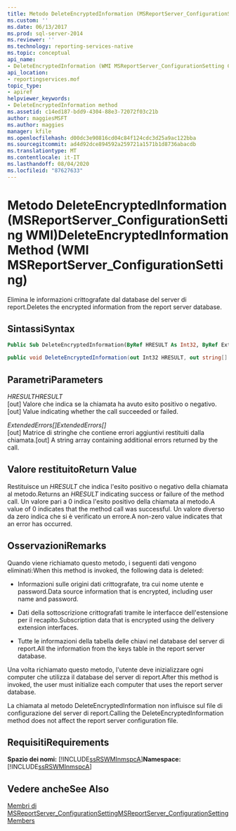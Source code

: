 ```yaml
---
title: Metodo DeleteEncryptedInformation (MSReportServer_ConfigurationSetting WMI) | Microsoft Docs
ms.custom: ''
ms.date: 06/13/2017
ms.prod: sql-server-2014
ms.reviewer: ''
ms.technology: reporting-services-native
ms.topic: conceptual
api_name:
- DeleteEncryptedInformation (WMI MSReportServer_ConfigurationSetting Class)
api_location:
- reportingservices.mof
topic_type:
- apiref
helpviewer_keywords:
- DeleteEncryptedInformation method
ms.assetid: c14ed187-bdd9-4304-88e3-72072f03c21b
author: maggiesMSFT
ms.author: maggies
manager: kfile
ms.openlocfilehash: d00dc3e90816cd04c84f124cdc3d25a9ac122bba
ms.sourcegitcommit: ad4d92dce894592a259721a1571b1d8736abacdb
ms.translationtype: MT
ms.contentlocale: it-IT
ms.lasthandoff: 08/04/2020
ms.locfileid: "87627633"
---
```

# <a name="deleteencryptedinformation-method-wmi-msreportserver_configurationsetting"></a><span data-ttu-id="a3613-102">Metodo DeleteEncryptedInformation (MSReportServer_ConfigurationSetting WMI)</span><span class="sxs-lookup"><span data-stu-id="a3613-102">DeleteEncryptedInformation Method (WMI MSReportServer_ConfigurationSetting)</span></span>
  <span data-ttu-id="a3613-103">Elimina le informazioni crittografate dal database del server di report.</span><span class="sxs-lookup"><span data-stu-id="a3613-103">Deletes the encrypted information from the report server database.</span></span>  
  
## <a name="syntax"></a><span data-ttu-id="a3613-104">Sintassi</span><span class="sxs-lookup"><span data-stu-id="a3613-104">Syntax</span></span>  
  
```vb  
Public Sub DeleteEncryptedInformation(ByRef HRESULT As Int32, ByRef ExtendedErrors() As String)  
```  
  
```csharp  
public void DeleteEncryptedInformation(out Int32 HRESULT, out string[] ExtendedErrors);  
```  
  
## <a name="parameters"></a><span data-ttu-id="a3613-105">Parametri</span><span class="sxs-lookup"><span data-stu-id="a3613-105">Parameters</span></span>  
 <span data-ttu-id="a3613-106">*HRESULT*</span><span class="sxs-lookup"><span data-stu-id="a3613-106">*HRESULT*</span></span>  
 <span data-ttu-id="a3613-107">[out] Valore che indica se la chiamata ha avuto esito positivo o negativo.</span><span class="sxs-lookup"><span data-stu-id="a3613-107">[out] Value indicating whether the call succeeded or failed.</span></span>  
  
 <span data-ttu-id="a3613-108">*ExtendedErrors[]*</span><span class="sxs-lookup"><span data-stu-id="a3613-108">*ExtendedErrors[]*</span></span>  
 <span data-ttu-id="a3613-109">[out] Matrice di stringhe che contiene errori aggiuntivi restituiti dalla chiamata.</span><span class="sxs-lookup"><span data-stu-id="a3613-109">[out] A string array containing additional errors returned by the call.</span></span>  
  
## <a name="return-value"></a><span data-ttu-id="a3613-110">Valore restituito</span><span class="sxs-lookup"><span data-stu-id="a3613-110">Return Value</span></span>  
 <span data-ttu-id="a3613-111">Restituisce un *HRESULT* che indica l'esito positivo o negativo della chiamata al metodo.</span><span class="sxs-lookup"><span data-stu-id="a3613-111">Returns an *HRESULT* indicating success or failure of the method call.</span></span> <span data-ttu-id="a3613-112">Un valore pari a 0 indica l'esito positivo della chiamata al metodo.</span><span class="sxs-lookup"><span data-stu-id="a3613-112">A value of 0 indicates that the method call was successful.</span></span> <span data-ttu-id="a3613-113">Un valore diverso da zero indica che si è verificato un errore.</span><span class="sxs-lookup"><span data-stu-id="a3613-113">A non-zero value indicates that an error has occurred.</span></span>  
  
## <a name="remarks"></a><span data-ttu-id="a3613-114">Osservazioni</span><span class="sxs-lookup"><span data-stu-id="a3613-114">Remarks</span></span>  
 <span data-ttu-id="a3613-115">Quando viene richiamato questo metodo, i seguenti dati vengono eliminati:</span><span class="sxs-lookup"><span data-stu-id="a3613-115">When this method is invoked, the following data is deleted:</span></span>  
  
-   <span data-ttu-id="a3613-116">Informazioni sulle origini dati crittografate, tra cui nome utente e password.</span><span class="sxs-lookup"><span data-stu-id="a3613-116">Data source information that is encrypted, including user name and password.</span></span>  
  
-   <span data-ttu-id="a3613-117">Dati della sottoscrizione crittografati tramite le interfacce dell'estensione per il recapito.</span><span class="sxs-lookup"><span data-stu-id="a3613-117">Subscription data that is encrypted using the delivery extension interfaces.</span></span>  
  
-   <span data-ttu-id="a3613-118">Tutte le informazioni della tabella delle chiavi nel database del server di report.</span><span class="sxs-lookup"><span data-stu-id="a3613-118">All the information from the keys table in the report server database.</span></span>  
  
 <span data-ttu-id="a3613-119">Una volta richiamato questo metodo, l'utente deve inizializzare ogni computer che utilizza il database del server di report.</span><span class="sxs-lookup"><span data-stu-id="a3613-119">After this method is invoked, the user must initialize each computer that uses the report server database.</span></span>  
  
 <span data-ttu-id="a3613-120">La chiamata al metodo DeleteEncryptedInformation non influisce sul file di configurazione del server di report.</span><span class="sxs-lookup"><span data-stu-id="a3613-120">Calling the DeleteEncryptedInformation method does not affect the report server configuration file.</span></span>  
  
## <a name="requirements"></a><span data-ttu-id="a3613-121">Requisiti</span><span class="sxs-lookup"><span data-stu-id="a3613-121">Requirements</span></span>  
 <span data-ttu-id="a3613-122">**Spazio dei nomi:** [!INCLUDE[ssRSWMInmspcA](../../includes/ssrswminmspca-md.md)]</span><span class="sxs-lookup"><span data-stu-id="a3613-122">**Namespace:** [!INCLUDE[ssRSWMInmspcA](../../includes/ssrswminmspca-md.md)]</span></span>  
  
## <a name="see-also"></a><span data-ttu-id="a3613-123">Vedere anche</span><span class="sxs-lookup"><span data-stu-id="a3613-123">See Also</span></span>  
 [<span data-ttu-id="a3613-124">Membri di MSReportServer_ConfigurationSetting</span><span class="sxs-lookup"><span data-stu-id="a3613-124">MSReportServer_ConfigurationSetting Members</span></span>](msreportserver-configurationsetting-members.md)  
  
  
